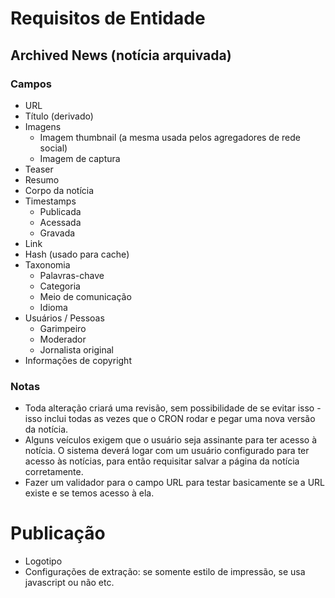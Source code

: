 # Requisitos de Entidade

## Archived News (notícia arquivada)

### Campos

- URL
- Título (derivado)
- Imagens
  - Imagem thumbnail (a mesma usada pelos agregadores de rede social)
  - Imagem de captura
- Teaser
- Resumo
- Corpo da notícia
- Timestamps
  - Publicada
  - Acessada
  - Gravada
- Link
- Hash (usado para cache)
- Taxonomia
  - Palavras-chave
  - Categoria
  - Meio de comunicação
  - Idioma
- Usuários / Pessoas
  - Garimpeiro
  - Moderador
  - Jornalista original
- Informações de copyright

### Notas

- Toda alteração criará uma revisão, sem possibilidade de se evitar isso - isso inclui todas as vezes que o CRON rodar e pegar uma nova versão da notícia.
- Alguns veículos exigem que o usuário seja assinante para ter acesso à notícia. O sistema deverá logar com um usuário configurado para ter acesso às notícias, para então requisitar salvar a página da notícia corretamente.
- Fazer um validador para o campo URL para testar basicamente se a URL existe e se temos acesso à ela.

# Publicação

- Logotipo
- Configurações de extração: se somente estilo de impressão, se usa javascript ou não etc.
